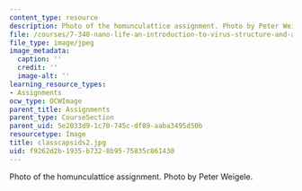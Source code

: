 ```yaml
---
content_type: resource
description: Photo of the homunculattice assignment. Photo by Peter Weigele.
file: /courses/7-340-nano-life-an-introduction-to-virus-structure-and-assembly-fall-2005/f9262d2b1935b7328b9575835c861430_classcapsids2.jpg
file_type: image/jpeg
image_metadata:
  caption: ''
  credit: ''
  image-alt: ''
learning_resource_types:
- Assignments
ocw_type: OCWImage
parent_title: Assignments
parent_type: CourseSection
parent_uid: 5e2033d9-1c70-745c-df89-aaba3495d50b
resourcetype: Image
title: classcapsids2.jpg
uid: f9262d2b-1935-b732-8b95-75835c861430
---
```

Photo of the homunculattice assignment. Photo by Peter Weigele.

